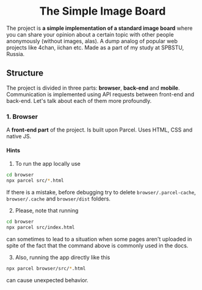 # <div align="center">The Simple Image Board</div>

The project is <strong>a simple implementation of a standard image board</strong> where you can share your opinion about a certain topic with other people anonymously (without images, alas). A dump analog of popular web projects like <a link="4chan.org">4chan</a>, <a link="https://iichan.hk/">iichan</a> etc. Made as a part of my study at SPBSTU, Russia.

## Structure

The project is divided in three parts: <strong>browser</strong>, <strong>back-end</strong> and <strong>mobile</strong>. Communication is implemented using API requests between front-end and back-end. Let's talk about each of them more profoundly. 

### 1. Browser

A <strong>front-end part</strong> of the project. Is built upon <a link="https://github.com/parcel-bundler/parcel">Parcel</a>. Uses HTML, CSS and native JS.

#### Hints

1. To run the app locally use
```bash
cd browser
npx parcel src/*.html
```

If there is a mistake, before debugging try to delete `browser/.parcel-cache`, `browser/.cache` and `browser/dist` folders.

2. Please, note that running

```bash
cd browser
npx parcel src/index.html
```

can sometimes to lead to a situation when some pages aren't uploaded in spite of the fact that the command above is commonly used in the docs.

3. Also, running the app directly like this

```bash
npx parcel browser/src/*.html
```

can cause unexpected behavior.
